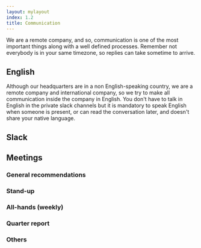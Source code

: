 ```yaml
---
layout: mylayout
index: 1.2
title: Communication
---
```


We are a remote company, and so, communication is one of the most important things along with a well defined processes. Remember not everybody is in your same timezone, so replies can take sometime to arrive.

## English

Although our headquarters are in a non English-speaking country, we are a remote company and international company, so we try to make all communication inside the company in English. You don't have to talk in English in the private slack channels but it is mandatory to speak English when someone is present, or can read the conversation later, and doesn't share your native language.

## Slack

## Meetings

### General recommendations

### Stand-up

### All-hands (weekly)

### Quarter report

### Others

